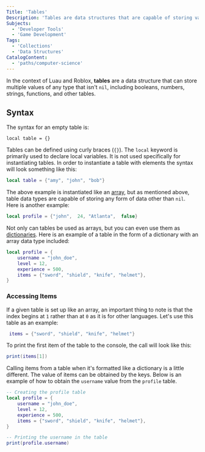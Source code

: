 ```yaml
---
Title: 'Tables'
Description: 'Tables are data structures that are capable of storing values of any type other than nil.'
Subjects:
  - 'Developer Tools'
  - 'Game Development'
Tags:
  - 'Collections'
  - 'Data Structures'
CatalogContent:
  - 'paths/computer-science'
---
```


In the context of Luau and Roblox, **tables** are a data structure that can store multiple values of any type that isn't `nil`, including booleans, numbers, strings, functions, and other tables.

## Syntax

The syntax for an empty table is:

```pseudo
local table = {}
```

Tables can be defined using curly braces (`{}`). The `local` keyword is primarily used to declare local variables. It is not used specifically for instantiating tables. In order to instantiate a table with elements the syntax will look something like this:

```lua
local table = {"amy", "john", "bob"}
```

The above example is instantiated like an [array](https://www.codecademy.com/resources/docs/javascript/arrays), but as mentioned above, table data types are capable of storing any form of data other than `nil`. Here is another example:

```lua
local profile = {"john",  24, "Atlanta",  false}
```

Not only can tables be used as arrays, but you can even use them as [dictionaries](https://www.codecademy.com/resources/docs/python/dictionaries). Here is an example of a table in the form of a dictionary with an array data type included:

```lua
local profile = {
    username = "john_doe",
    level = 12,
    experience = 500,
    items = {"sword", "shield", "knife", "helmet"},
}
```

### Accessing Items

If a given table is set up like an array, an important thing to note is that the index begins at `1` rather than at `0` as it is for other languages. Let's use this table as an example:

```lua
 items = {"sword", "shield", "knife", "helmet"}
```

To print the first item of the table to the console, the call will look like this:

```lua
print(items[1])
```

Calling items from a table when it's formatted like a dictionary is a little different. The value of items can be obtained by the keys. Below is an example of how to obtain the `username` value from the `profile` table.

```lua
-- Creating the profile table
local profile = {
    username = "john_doe",
    level = 12,
    experience = 500,
    items = {"sword", "shield", "knife", "helmet"},
}

-- Printing the username in the table
print(profile.username)
```
